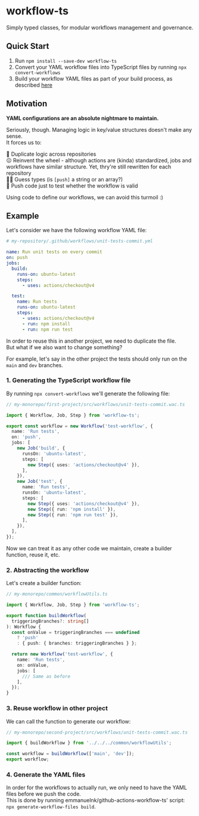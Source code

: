 # workflow-ts

Simply typed classes, for modular workflows management and governance.

## Quick Start

1. Run `npm install --save-dev workflow-ts`
2. Convert your YAML workflow files into TypeScript files by running `npx convert-workflows`
3. Build your workflow YAML files as part of your build process, as described [here](https://github.com/emmanuelnk/github-actions-workflow-ts?tab=readme-ov-file#using-the-cli)


## Motivation

**YAML configurations are an absolute nightmare to maintain.**

Seriously, though. Managing logic in key/value structures doesn't make any sense.<br/>
It forces us to:

🤢 Duplicate logic across repositories<br />
😖 Reinvent the wheel - although actions are (kinda) standardized, jobs and workflows have similar structure. Yet, thry're still rewritten for each repository<br/>
😵‍💫 Guess types (is `[push]` a string or an array?)<br/>
🥴 Push code just to test whether the workflow is valid

Using code to define our workflows, we can avoid this turmoil :)

## Example

Let's consider we have the following workflow YAML file:
```yaml
# my-repository/.github/workflows/unit-tests-commit.yml

name: Run unit tests on every commit
on: push
jobs:
  build:
    runs-on: ubuntu-latest
    steps:
      - uses: actions/checkout@v4

  test:
    name: Run tests
    runs-on: ubuntu-latest
    steps:
      - uses: actions/checkout@v4
      - run: npm install
      - run: npm run test
```

In order to reuse this in another project, we need to duplicate the file.<br/>
But what if we also want to change something?

For example, let's say in the other project the tests should only run on the `main` and `dev` branches.

### 1. Generating the TypeScript workflow file
By running `npx convert-workflows` we'll generate the following file:
```typescript
// my-monorepo/first-project/src/workflows/unit-tests-commit.wac.ts

import { Workflow, Job, Step } from 'workflow-ts';

export const workflow = new Workflow('test-workflow', {
  name: 'Run tests',
  on: 'push',
  jobs: [
    new Job('build', {
      runsOn: 'ubuntu-latest',
      steps: [
        new Step({ uses: 'actions/checkout@v4' }),
      ],
    }),
    new Job('test', {
      name: 'Run tests',
      runsOn: 'ubuntu-latest',
      steps: [
        new Step({ uses: 'actions/checkout@v4' }),
        new Step({ run: 'npm install' }),
        new Step({ run: 'npm run test' }),
      ],
    }),
  ],
});

```

Now we can treat it as any other code we maintain, create a builder function, reuse it, etc.

### 2. Abstracting the workflow

Let's create a builder function:
```typescript
// my-monorepo/common/workflowUtils.ts

import { Workflow, Job, Step } from 'workflow-ts';

export function buildWorkflow(
  triggeringBranches?: string[]
): Workflow {
  const onValue = triggeringBranches === undefined
    ? 'push'
    : { push: { branches: triggeringBranches } };

  return new Workflow('test-workflow', {
    name: 'Run tests',
    on: onValue,
    jobs: [
      /// Same as before
    ],
  });
}
```

### 3. Reuse workflow in other project

We can call the function to generate our workflow:

```typescript
// my-monorepo/second-project/src/workflows/unit-tests-commit.wac.ts

import { buildWorkflow } from '../../../common/workflowUtils';

const workflow = buildWorkflow(['main', 'dev']);
export workflow;
```

### 4. Generate the YAML files

In order for the workflows to actually run, we only need to have the YAML files before we push the code.</br>
This is done by running emmanuelnk/github-actions-workflow-ts' script: `npx generate-workflow-files build`.
